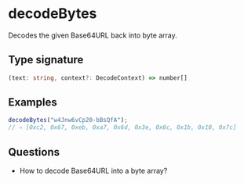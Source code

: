 # decodeBytes

Decodes the given Base64URL back into byte array.

## Type signature

<!-- prettier-ignore-start -->
```typescript
(text: string, context?: DecodeContext) => number[]
```
<!-- prettier-ignore-end -->

## Examples

<!-- prettier-ignore-start -->
```javascript
decodeBytes("w4Jnw6vCp20-bBsQfA");
// ⇒ [0xc2, 0x67, 0xeb, 0xa7, 0x6d, 0x3e, 0x6c, 0x1b, 0x10, 0x7c]
```
<!-- prettier-ignore-end -->

## Questions

- How to decode Base64URL into a byte array?
